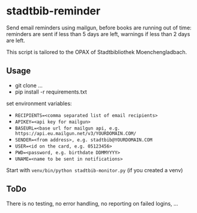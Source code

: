 # stadtbib-reminder
Send email reminders using mailgun, before books are running out of time: reminders
are sent if less than 5 days are left, warnings if less than 2 days are left.

This script is tailored to the OPAX of Stadtbibliothek Moenchengladbach.

## Usage
- git clone ...
- pip install -r requirements.txt

set environment variables: 
- `RECIPIENTS=<comma separated list of email recipients>`
- `APIKEY=<api key for mailgun>`
- `BASEURL=<base url for mailgun api, e.g. https://api.eu.mailgun.net/v3/YOURDOMAIN.COM/`
- `SENDER=<from address>, e.g. stadtbib@YOURDOMAIN.COM`
- `USER=<id on the card, e.g. 05123456>`
- `PWD=<password, e.g. birthdate DDMMYYYY>`
- `UNAME=<name to be sent in notifications>`
 
Start with `venv/bin/python stadtbib-monitor.py` (if you created a venv)

## ToDo
There is no testing, no error handling, no reporting on failed logins, ...
